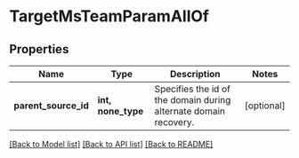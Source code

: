 # TargetMsTeamParamAllOf


## Properties
Name | Type | Description | Notes
------------ | ------------- | ------------- | -------------
**parent_source_id** | **int, none_type** | Specifies the id of the domain during alternate domain recovery. | [optional] 

[[Back to Model list]](../README.md#documentation-for-models) [[Back to API list]](../README.md#documentation-for-api-endpoints) [[Back to README]](../README.md)


